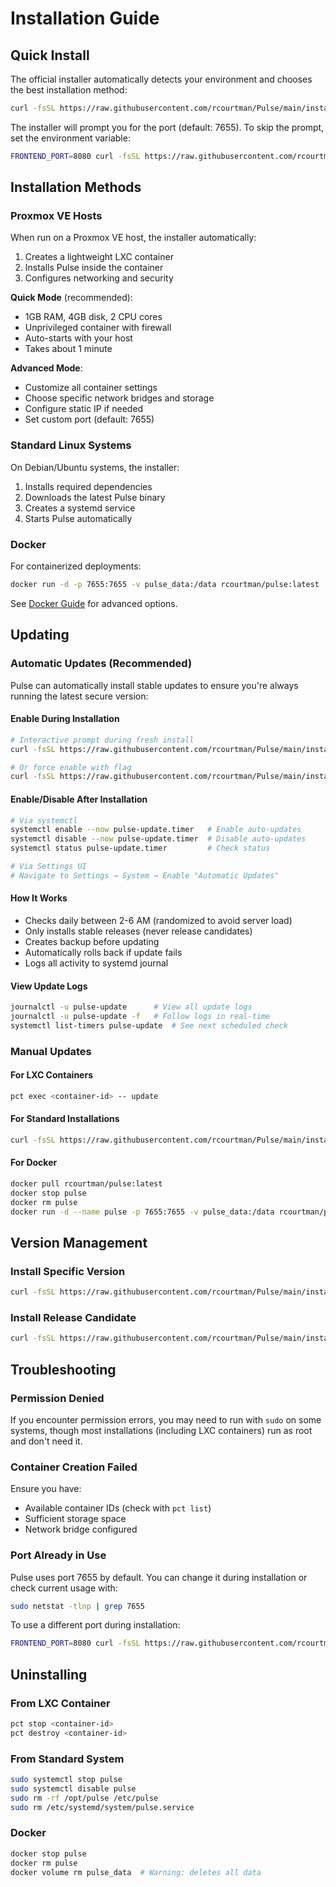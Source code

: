 # Installation Guide

## Quick Install

The official installer automatically detects your environment and chooses the best installation method:

```bash
curl -fsSL https://raw.githubusercontent.com/rcourtman/Pulse/main/install.sh | bash
```

The installer will prompt you for the port (default: 7655). To skip the prompt, set the environment variable:
```bash
FRONTEND_PORT=8080 curl -fsSL https://raw.githubusercontent.com/rcourtman/Pulse/main/install.sh | bash
```

## Installation Methods

### Proxmox VE Hosts

When run on a Proxmox VE host, the installer automatically:
1. Creates a lightweight LXC container
2. Installs Pulse inside the container
3. Configures networking and security

**Quick Mode** (recommended):
- 1GB RAM, 4GB disk, 2 CPU cores
- Unprivileged container with firewall
- Auto-starts with your host
- Takes about 1 minute

**Advanced Mode**:
- Customize all container settings
- Choose specific network bridges and storage
- Configure static IP if needed
- Set custom port (default: 7655)

### Standard Linux Systems

On Debian/Ubuntu systems, the installer:
1. Installs required dependencies
2. Downloads the latest Pulse binary
3. Creates a systemd service
4. Starts Pulse automatically

### Docker

For containerized deployments:

```bash
docker run -d -p 7655:7655 -v pulse_data:/data rcourtman/pulse:latest
```

See [Docker Guide](DOCKER.md) for advanced options.

## Updating

### Automatic Updates (Recommended)

Pulse can automatically install stable updates to ensure you're always running the latest secure version:

#### Enable During Installation
```bash
# Interactive prompt during fresh install
curl -fsSL https://raw.githubusercontent.com/rcourtman/Pulse/main/install.sh | bash

# Or force enable with flag
curl -fsSL https://raw.githubusercontent.com/rcourtman/Pulse/main/install.sh | bash -s -- --enable-auto-updates
```

#### Enable/Disable After Installation
```bash
# Via systemctl
systemctl enable --now pulse-update.timer   # Enable auto-updates
systemctl disable --now pulse-update.timer  # Disable auto-updates
systemctl status pulse-update.timer         # Check status

# Via Settings UI
# Navigate to Settings → System → Enable "Automatic Updates"
```

#### How It Works
- Checks daily between 2-6 AM (randomized to avoid server load)
- Only installs stable releases (never release candidates)
- Creates backup before updating
- Automatically rolls back if update fails
- Logs all activity to systemd journal

#### View Update Logs
```bash
journalctl -u pulse-update      # View all update logs
journalctl -u pulse-update -f   # Follow logs in real-time
systemctl list-timers pulse-update  # See next scheduled check
```

### Manual Updates

#### For LXC Containers
```bash
pct exec <container-id> -- update
```

#### For Standard Installations
```bash
curl -fsSL https://raw.githubusercontent.com/rcourtman/Pulse/main/install.sh | bash
```

#### For Docker
```bash
docker pull rcourtman/pulse:latest
docker stop pulse
docker rm pulse
docker run -d --name pulse -p 7655:7655 -v pulse_data:/data rcourtman/pulse:latest
```

## Version Management

### Install Specific Version
```bash
curl -fsSL https://raw.githubusercontent.com/rcourtman/Pulse/main/install.sh | bash -s -- --version v4.8.0
```

### Install Release Candidate
```bash
curl -fsSL https://raw.githubusercontent.com/rcourtman/Pulse/main/install.sh | bash -s -- --rc
```

## Troubleshooting

### Permission Denied
If you encounter permission errors, you may need to run with `sudo` on some systems, though most installations (including LXC containers) run as root and don't need it.

### Container Creation Failed
Ensure you have:
- Available container IDs (check with `pct list`)
- Sufficient storage space
- Network bridge configured

### Port Already in Use
Pulse uses port 7655 by default. You can change it during installation or check current usage with:
```bash
sudo netstat -tlnp | grep 7655
```
To use a different port during installation:
```bash
FRONTEND_PORT=8080 curl -fsSL https://raw.githubusercontent.com/rcourtman/Pulse/main/install.sh | bash
```

## Uninstalling

### From LXC Container
```bash
pct stop <container-id>
pct destroy <container-id>
```

### From Standard System
```bash
sudo systemctl stop pulse
sudo systemctl disable pulse
sudo rm -rf /opt/pulse /etc/pulse
sudo rm /etc/systemd/system/pulse.service
```

### Docker
```bash
docker stop pulse
docker rm pulse
docker volume rm pulse_data  # Warning: deletes all data
```